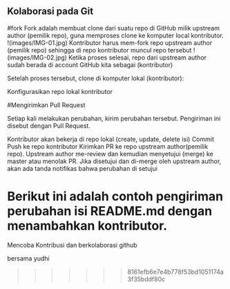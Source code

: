 
## Kolaborasi pada Git

#fork 
Fork adalah membuat clone dari suatu repo di GitHub milik upstream author (pemilik repo),
guna memproses clone ke komputer local kontributor.
!(images/IMG-01.jpg)
Kontributor harus mem-fork repo upstream author (pemilik repo) sehingga di repo kontributor muncul repo tersebut
!(images/IMG-02.jpg)
Ketika proses selesai, repo dari upstream author sudah berada di account GitHub kita sebagai (kontributor)

Setelah proses tersebut, clone di komputer lokal (kontributor):

Konfigurasikan repo lokal kontributor


#Mengirimkan Pull Request

Setiap kali melakukan perubahan, kirim perubahan tersebut. Pengiriman ini disebut dengan Pull Request.

Kontributor akan bekerja di repo lokal (create, update, delete isi)
Commit
Push ke repo kontributor
Kirimkan PR ke repo upstream author(pemilik repo).
Upstream author me-review dan kemudian menyetujui (merge) ke master atau menolak PR.
Jika disetujui dan di-merge oleh upstream author, akan ada tanda notifikas bahwa perubahan di setujui

Berikut ini adalah contoh pengiriman perubahan isi README.md dengan menambahkan kontributor.
=======
Mencoba Kontribusi dan berkolaborasi github

bersama yudhi
>>>>>>> 8161efb6e7e4b778f53bd1051174a3f35bddf80c
